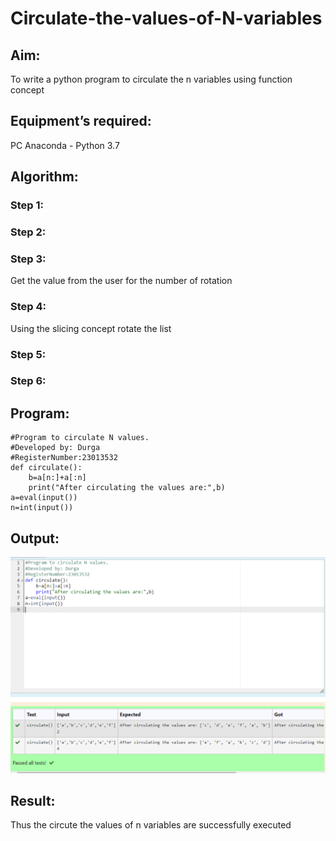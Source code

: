 # Circulate-the-values-of-N-variables
## Aim:
To write a python program to circulate the n variables using function concept
## Equipment’s required:
PC
Anaconda - Python 3.7
## Algorithm: 
### Step 1: 
### Step 2: 
### Step 3: 
Get the value from the user for the number of rotation
### Step 4: 
Using the slicing concept rotate the list

### Step 5: 
### Step 6: 
## Program:
```
#Program to circulate N values.
#Developed by: Durga
#RegisterNumber:23013532
def circulate():
    b=a[n:]+a[:n]
    print("After circulating the values are:",b)
a=eval(input())
n=int(input())

```

## Output:
![output](/output.png)

## Result:
Thus the circute the values of n variables are successfully executed

